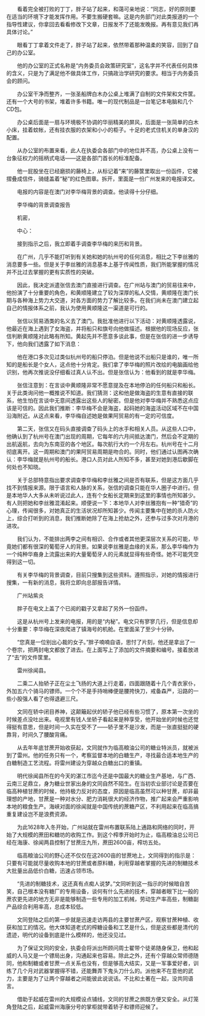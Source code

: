 　　看着完全被打败的丁丁，胖子站了起来，和蔼可亲地说：“同志，好的原则要在适当的环境下才能发挥作用。不要生搬硬套嘛。这是内务部门对此类报道的一个指导性建议，你拿回去看看修改下文章，日报发不了还能发晚报。再有意见我们再具体讨论。”

　　眼看丁丁拿着文件走了，胖子站了起来，依然带着那种温柔的笑容，回到了自己的办公室。

　　他的办公室的正式名称是“内务委员会政策研究室”，这名字并不代表任何具体的含义，只是为了满足他不做具体工作，只搞政治学研究的要求。相当于内务委员会的顾问。

　　办公室干净而整齐，一张圣船牌白木办公桌上堆满了自制的文件架和文件筐。还有一个大号的书架，堆着许多书籍。唯一的现代制品是一台笔记本电脑和几个CD包。

　　办公桌后面是一扇与环境极不协调的华丽精美的屏风，后面是一张简单的白木小床，挂着蚊帐，还有挂衣服的衣架和小小的柜子。十足的老式住机关的单身汉的配置。

　　从办公室的布置来看，此人在执委会各部门中的地位并不高，办公桌上没有一台象征权力的摇柄式电话——这是各部门首长的标准配备。

　　他一屁股坐在已经磨损的藤椅上，从标记着“来”的藤筐里取出一份函件，它被摺叠成信件，骑缝盖着“秘”的红色图章。拆开，里面是一份广州发来的电报译文。

　　电报的内容是在澳门对李华梅背景的调查。他读得十分仔细。

　　李华梅的背景调查报告

　　机密，

　　中心：

　　接到指示之后，我立即着手调查李华梅的来历和背景。

　　在广州，几乎不能打听到有关她和她的杭州号的任何消息，相比之下李丝雅的消息要多一些。但是关于李丝雅的消息基本上基于传闻性质，我们所能掌握的情况并不比过去掌握的更有实质性的突破。

　　因此，我决定派遣张信去澳门直接进行调查。在广州站与澳门的贸易往来中，他扮演了十分重要的角色，和黄顺隆建立了较为深厚的私人交情，黄顺隆在澳门长期与各种海上势力大交道，对各方面的势力了解比较多。在我们尚未在澳门建立起自己的情报体系之前，我认为使用黄顺隆这一渠道是可行的。

　　张信以贸易酒类的名义去了澳门。我批准他进行以下活动：对黄顺隆透露说，他最近在海上遇到了女海盗，并将船只和旗号向他做描述。根据他的现场反应，张信判断黄顺隆对此略有所知。黄起先并不愿意多谈此事，但是在张信的进一步诱导下，他向我们透露了如下消息：

　　他在港口多次见过类似杭州号的船只停泊。但是他说不出船只是谁的，唯一所知的是船长是个女人，这点他十分肯定。我们拿了李华梅的照片改绘的电脑画给他识别，他再次推说没仔细看过真人认不出。但是张信认为：他看到的就是李华梅。

　　张信注意到：在言谈中黄顺隆非常不愿意提及在本地停泊的任何船只和船长。关于此类询问他一概推说不知道。我们猜测：这和他是做海盗的生意有直接的联系，他生怕在言谈中无意间透露出这些人的秘密。但是他对李华梅并不熟悉这点应该是可信的。因此我们推断：李华梅不会是海盗，起码她的海盗活动区域不在中国沿海附近。从这点来看，李华梅自述她是做果阿贸易的有一定的可信度。

　　第二天，张信又在码头直接调查了码头上的水手和相关人员。从这些人口中，他确认到了杭州号在澳门出现的周期，它每年的六月间抵达澳门，然后会不定期的出航返航，去向为东南亚的各个地区。每次航行大约一个月左右。杭州号在十二月彻底离开。这一周期和澳门的果阿贸易周期是吻合的。同时，他们通过认图再次确认：李华梅就是杭州号的船长。港口人员对此人所知不多，甚至对她到港后歇脚在何处也不知晓。

　　关于总部特意指出要求调查李华梅和李丝雅之间是否有联系，但是这方面几乎找不到情报来源。限于语言和人脉的关系，张信的调查只能在华人圈子中进行。但是本地华人大多从未听说过此人，连有个女船长定期来到这里的事情也所知甚少。有人则把她和李丝雅混淆起来。顺便说一下：本地华人对李丝雅抱有一种“猎奇”的心理，传闻很多，对她真正的生活状况却所知甚少。传闻主要集中在她的杀人防火上，综合打听到的消息，我们推断她除了在海上抢劫之外，还参与过多次对月港的进攻。

　　我们认为，不能排出两李之间有相识、合作或者其他更深层次关系的可能，毕竟她们都有很深的葡萄牙人的背景。如果说李丝雅是血缘的关系，那么李华梅作为一个纯种华裔身上流露出来的大量葡萄牙人的元素就显得有些奇怪。她不可能凭空得到这一切。

　　有关李华梅的背景调查，目前只搜集到这些资料。遵照指示，对她的情报进行搜集，一有新的消息，我将立即向总部报告详情。

　　广州站紫炎

　　胖子在电文上盖了个已阅的戳子又拿起了另外一份函件。

　　这是从杭州号上发来的电报，用的是“内秘”。电文只有寥寥几行，但是信息却十分重要：李华梅在深夜爬进了镇海号的机舱。在里面呆了至少十分钟。

　　“您真是一位别出心裁的女子。”胖子喃喃自语，思忖了片刻，他还是拿出了一个卷宗，把两封电文都放了进去。在上面写上了添加的文件摘要和编号。接着放进了“去”的文件筐里。

　　雷州徐闻县。

　　二乘二人抬轿子正在尘土飞扬的大道上行走着，四面跟随着十几个青衣家仆，外加五六个骑马的镖师。一个个不是手持哨棒便是腰挎快刀，戒备森严，沿路的一些小股强人看了也得退避三尺。

　　文同在轿中闭目养神，这颠簸起伏的轿子他已经有些习惯了，原本第一次坐的时候差点没吐出来。电视里有钱人坐轿子看起来是种享受，他开始坐的时候也还觉得挺有意思，但是时间一久实在受不了——轿子里不是沙发，而是一张直挺挺的硬靠背，时间久了腰酸背痛。

　　从去年年底甘蔗开始收获起，文同就作为临高粮油公司的糖业特派员，就被派到了雷州。他的任务只有一个，考察监督本地的白糖生产，寻找最合适本地生产的白糖制造工艺流程。将雷州建设为穿越众白糖出口的重镇。

　　明代徐闻县所在的今天的湛江市迄今还是中国最大的糖业生产基地，与广西、云南三足鼎立，身为糖业世家出身的文同自然不陌生。在当初农业部讨论是否要在临高种植甘蔗的时候，他持极力反对的态度，原因是临高虽然可以种甘蔗，却非最理想的产地，甘蔗是一种对水分、肥力消耗很大的经济作物，推广起来会严重影响本地的粮食生产。海峡对面的徐闻就是中国传统的蔗糖产区，不利用起来在临高搞重复建设岂不是浪费资源。

　　为此1628年入冬开始，广州站就在雷州布置联系陆上通路和网络的同时，开始了大规模的蔗田和糖坊的收购工作。到这个榨季开始时为止，临高粮油总公司已经在海康、徐闻两县控制了甘蔗庄九所，蔗田2600亩，榨坊五处。

　　临高粮油公司的野心还不仅仅在这2600亩的甘蔗地上，文同得到的指示是：只要有可能就尽量收购本地的甘蔗或者原料糖，利用穿越者掌握的先进的制糖技术大批量出品低价白糖，迅速占领市场。

　　“先进的制糖技术，这还真有点痴人说梦。”文同听到这一指示的时候暗自苦笑，自己根本没有糖厂的专用设备，谈何有什么先进的技术，穿越者眼下比一般的蔗农更先进的地方无非是能够制造一些专用的加工机械，劳动生产率高些，制糖副产品综合利用率高，总成本较低。

　　文同登陆之后的第一步就是迅速走访两县的主要甘蔗产区，观察甘蔗种植、收获和加工的情况。他大体知道老式的榨糖设备和工艺是什么，但是这些都是清代的遗迹，明代的设备到底是什么模样的，他还没见过。

　　为了保证文同的安全，执委会将派出所顾问周士翟带个徒弟随身保卫，他和起威的人马又是一个镖局出身，沟通起来也容易。除此之外，还有个穿越众常师德随同，他和制糖或者甘蔗一点关系也没有，但是够高大结实，又是一军事爱好者，训练了几个月对武器掌握得不错，还能舞弄下鬼头刀什么的。派他来不在意他的武力，主要是为了让两个穿越者之间能彼此说说话。不比和土著在一起，没共同语言。

　　借助于起威在雷州的大规模设点铺线，文同的甘蔗之旅既方便又安全。从灯笼角登陆之后，起威雷州海康分号的掌柜就带着轿子和镖师迎候了。

